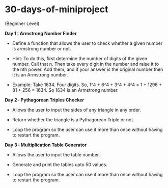 # 30-days-of-miniproject

(Beginner Level)

**Day 1 : Armstrong Number Finder** 

- Define a function that allows the user to check whether a given number is armstrong number or not.

- Hint: To do this, first determine the number of digits of the given number. Call that n. Then take every digit in the number and raise it to the nth power. Add them, and if your answer is the original number then it is an Armstrong number.

- Example: Take 1634. Four digits. So, 1^4 + 6^4 + 3^4 + 4^4 = 1 + 1296 + 81 + 256 = 1634. So 1634 is an Armstrong number.


**Day 2 : Pythagorean Triples Checker** 

- Allows the user to input the sides of any triangle in any order.

- Return whether the triangle is a Pythagorean Triple or not.

- Loop the program so the user can use it more than once without having to restart the program.


**Day 3 : Multiplication Table Generator**

- Allows the user to input the table number.

- Generate and print the tables upto 50 values.

- Loop the program so the user can use it more than once without having to restart the program.


